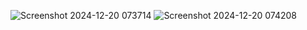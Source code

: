 ![Screenshot 2024-12-20 073714](https://github.com/user-attachments/assets/61f565f9-7d91-4878-a3bc-5e03beac3d47)
![Screenshot 2024-12-20 074208](https://github.com/user-attachments/assets/8237db0d-b581-4534-9433-1f07f79c0836)
